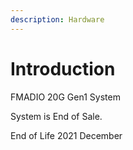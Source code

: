 ```yaml
---
description: Hardware
---
```


# Introduction

FMADIO 20G Gen1 System

System is End of Sale.

End of Life 2021 December



